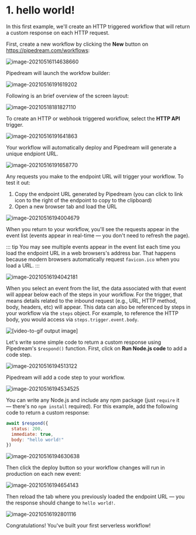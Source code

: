 # 1. hello world!

In this first example, we'll create an HTTP triggered workflow that will return a custom response on each HTTP request.

First, create a new workflow by clicking the **New** button on https://pipedream.com/workflows:

![image-20210516114638660](../images/image-20210516114638660.png)

Pipedream will launch the workfow builder:

![image-20210516191619202](../images/image-20210516191619202.png)

Following is an brief overview of the screen layout:

![image-20210518181827110](../images/image-20210518181827110.png)

To create an HTTP or webhook triggered workflow, select the **HTTP API** trigger. 

![image-20210516191641863](../images/image-20210516191641863.png)

Your workflow will automatically deploy and Pipedream will generate a unique endpiont URL.

![image-20210516191658770](../images/image-20210516191658770.png)

Any requests you make to the endpoint URL will trigger your workflow. To test it out:

1. Copy the endpoint URL generated by Pipedream (you can click to link icon to the right of the endpoint to copy to the clipboard)
2. Open a new browser tab and load the URL

![image-20210516194004679](../images/image-20210516194004679.png)

When you return to your workflow, you'll see the requests appear in the event list (events appear in real-time — you don't need to refresh the page). 

::: tip
You may see multiple events appear in the event list each time you load the endpoint URL in a web browsers's address bar. That happens because modern browsers automatically request `favicon.ico` when you load a URL.
:::

![image-20210516194042181](../images/image-20210516194042181.png)

When you select an event from the list, the data associated with that event will appear below each of the steps in your workflow. For the trigger, that means details related to the inbound request (e.g., URL, HTTP method, body, headers, etc) will appear. This data can also be referenced by steps in your workflow via the `steps` object. For example, to reference the HTTP body, you would access via `steps.trigger.event.body`.

![[video-to-gif output image]](https://im2.ezgif.com/tmp/ezgif-2-a8d29ac088cc.gif)

Let's write some simple code to return a custom response using Pipedream's `$respond()` function. First, click on **Run Node.js code** to add a code step.

![image-20210516194513122](../images/image-20210516194513122.png) 

Pipedream will add a code step to your workflow. 

![image-20210516194534525](../images/image-20210516194534525.png)

You can write any Node.js and include any npm package (just `require` it — there's no `npm install` required). For this example, add the following code to return a custom response:

```javascript
await $respond({
  status: 200,
  immediate: true,
  body: "hello world!"
})
```

![image-20210516194630638](../images/image-20210516194630638.png)

Then click the deploy button so your workflow changes will run in production on each new event:

![image-20210516194654143](../images/image-20210516194654143.png)

Then reload the tab where you previously loaded the endpoint URL — you the response should change to `hello world!`.

![image-20210516192801116](../images/image-20210516192801116.png)

Congratulations! You've built your first serverless workflow!
